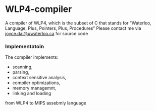 # WLP4-compiler
A compiler of WLP4, which is the subset of C that stands for “Waterloo, Language, Plus, Pointers, Plus, Procedures”
Please contact me via joyce.dai@uwaterloo.ca for source code

### Implementatoin
The compiler implements:
- scanning, 
- parsing, 
- context sensitive analysis, 
- compiler optimizations, 
- memory managemnt, 
- linking and loading 

from WLP4 to MIPS assebmly language
